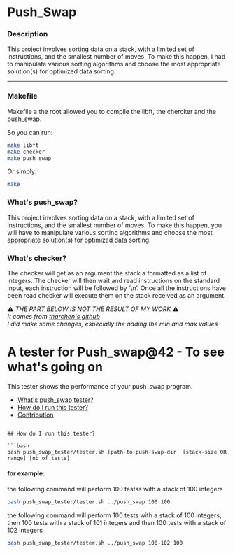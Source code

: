 # Push_Swap

### Description
This project involves sorting data on a stack, with a limited set of instructions, and the smallest number of moves. To make this happen, I had to manipulate various sorting algorithms and choose the most appropriate solution(s) for optimized data sorting. 

***
### Makefile
Makefile a the root allowed you to compile the libft, the chercker and the push_swap.

So you can run:
```bash
make libft
make checker
make push_swap
```
Or simply:
```bash
make
```

### What's push_swap?
This project involves sorting data on a stack, with a limited set of instructions,
and the smallest number of moves. To make this happen, you will have to manipulate
various sorting algorithms and choose the most appropriate solution(s) for
optimized data sorting.

### What's checker?
The checker will get as an argument the stack a formatted as a list of integers.
The checker will then wait and read instructions on the standard input, each
instruction will be followed by ’\n’. Once all the instructions have been read
checker will execute them on the stack received as an argument.


:warning: *THE PART BELOW IS NOT THE RESULT OF MY WORK* :warning: <br />
*It comes from [tharchen's github](https://github.com/solaldunckel)* <br />
*I did make some changes, especially the adding the min and max values* <br />
# A tester for Push_swap@42 - To see what's going on
This tester shows the performance of your push_swap program.

* [What's push_swap tester?](#whats-push_swap_tester)
* [How do I run this tester?](#how-do-I-run-this-tester)
* [Contribution](#contribution)


```

## How do I run this tester?

```bash
bash push_swap_tester/tester.sh [path-to-push-swap-dir] [stack-size 0R range] [nb_of_tests]
```
#### for example:
the following command will perform 100 testss with a stack of 100 integers
```bash
bash push_swap_tester/tester.sh ../push_swap 100 100
```

the following command will perform 100 tests with a stack of 100 integers, then 100 tests with a stack of 101 integers and then 100 tests with a stack of 102 integers
```bash
bash push_swap_tester/tester.sh ../push_swap 100-102 100
```

